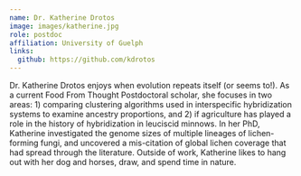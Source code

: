 ```yaml
---
name: Dr. Katherine Drotos
image: images/katherine.jpg
role: postdoc
affiliation: University of Guelph
links:
  github: https://github.com/kdrotos
---
```


Dr. Katherine Drotos enjoys when evolution repeats itself (or seems to!). As a current Food From Thought Postdoctoral scholar, she focuses in two areas: 1) comparing clustering algorithms used in interspecific hybridization systems to examine ancestry proportions, and 2) if agriculture has played a role in the history of hybridization in leuciscid minnows. In her PhD, Katherine investigated the genome sizes of multiple lineages of lichen-forming fungi, and uncovered a mis-citation of global lichen coverage that had spread through the literature. Outside of work, Katherine likes to hang out with her dog and horses, draw, and spend time in nature.
